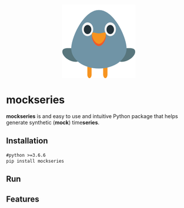<p align="center">
  <img src="https://github.com/cyrilou242/mockseries/blob/main/website/static/img/mockingbird200.png">
</p>

# mockseries
**mockseries** is and easy to use and intuitive  Python package that helps generate synthetic (**mock**) time**series**.


## Installation  
    
    #python >=3.6.6 
    pip install mockseries
    
## Run


## Features

